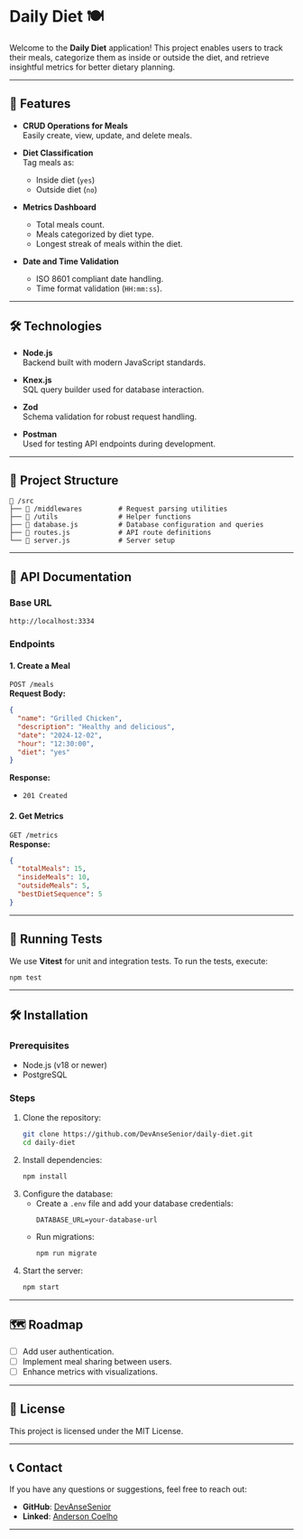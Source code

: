 
# Daily Diet 🍽️

Welcome to the **Daily Diet** application! This project enables users to track their meals, categorize them as inside or outside the diet, and retrieve insightful metrics for better dietary planning.

---

## 🚀 Features

- **CRUD Operations for Meals**  
  Easily create, view, update, and delete meals.

- **Diet Classification**  
  Tag meals as:
  - Inside diet (`yes`)
  - Outside diet (`no`)

- **Metrics Dashboard**  
  - Total meals count.
  - Meals categorized by diet type.
  - Longest streak of meals within the diet.

- **Date and Time Validation**  
  - ISO 8601 compliant date handling.
  - Time format validation (`HH:mm:ss`).

---

## 🛠️ Technologies

- **Node.js**  
  Backend built with modern JavaScript standards.
  
- **Knex.js**  
  SQL query builder used for database interaction.

- **Zod**  
  Schema validation for robust request handling.

- **Postman**  
  Used for testing API endpoints during development.

---

## 📂 Project Structure

```
📂 /src
├── 📂 /middlewares         # Request parsing utilities
├── 📂 /utils               # Helper functions
├── 📄 database.js          # Database configuration and queries
├── 📄 routes.js            # API route definitions
└── 📄 server.js            # Server setup
```

---

## 📖 API Documentation

### Base URL
`http://localhost:3334`

### Endpoints

#### 1. **Create a Meal**  
`POST /meals`  
**Request Body:**
```json
{
  "name": "Grilled Chicken",
  "description": "Healthy and delicious",
  "date": "2024-12-02",
  "hour": "12:30:00",
  "diet": "yes"
}
```
**Response:**
- `201 Created`

#### 2. **Get Metrics**  
`GET /metrics`  
**Response:**
```json
{
  "totalMeals": 15,
  "insideMeals": 10,
  "outsideMeals": 5,
  "bestDietSequence": 5
}
```

---

## 🧪 Running Tests

We use **Vitest** for unit and integration tests. To run the tests, execute:
```bash
npm test
```

---

## 🛠️ Installation

### Prerequisites
- Node.js (v18 or newer)
- PostgreSQL

### Steps
1. Clone the repository:
   ```bash
   git clone https://github.com/DevAnseSenior/daily-diet.git
   cd daily-diet
   ```
2. Install dependencies:
   ```bash
   npm install
   ```
3. Configure the database:
   - Create a `.env` file and add your database credentials:
     ```
     DATABASE_URL=your-database-url
     ```
   - Run migrations:
     ```bash
     npm run migrate
     ```
4. Start the server:
   ```bash
   npm start
   ```

---

## 🗺️ Roadmap

- [ ] Add user authentication.
- [ ] Implement meal sharing between users.
- [ ] Enhance metrics with visualizations.

---

## 📄 License

This project is licensed under the MIT License.

---

## 📞 Contact

If you have any questions or suggestions, feel free to reach out:

- **GitHub**: [DevAnseSenior](https://github.com/DevAnseSenior)
- **Linked**: [Anderson Coelho](https://www.linkedin.com/in/devanse)

---

